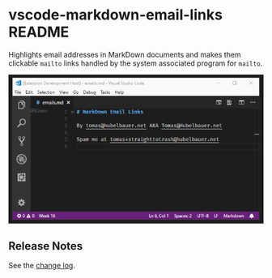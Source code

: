 # vscode-markdown-email-links README

Highlights email addresses in MarkDown documents and makes them clickable `mailto` links handled by the system associated program for `mailto`.

![Screenshot](screenshot.gif)

## Release Notes

See the [change log](CHANGELOG.md).
